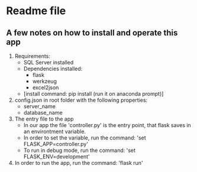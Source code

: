 # Readme file
## A few notes on how to install and operate this app
1. Requirements:
    * SQL Server installed
    * Dependencies installed:
        - flask
        - werkzeug
        - excel2json
    * [install command: pip install <package> (run it on anaconda prompt)]
2. config.json in root folder with the following properties:
    * server_name
    * database_name
3. The entry file to the app
    * In our app the file 'controller.py' is the entry point, 
        that flask saves in an environtment variable.
    * In order to set the variable, run the command: 'set FLASK_APP=controller.py'
    * To run in debug mode, run the command: 'set FLASK_ENV=development'
4. In order to run the app, run the command: 'flask run'